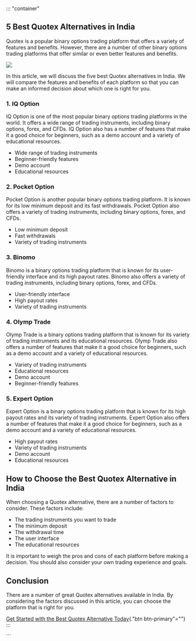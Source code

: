 ::: \"container\"
## 5 Best Quotex Alternatives in India

Quotex is a popular binary options trading platform that offers a
variety of features and benefits. However, there are a number of other
binary options trading platforms that offer similar or even better
features and benefits.

[![](https://static.quotex.io/files/4_en/300_250.jpg)](https://traff.sbs/brokerqxlid)

In this article, we will discuss the five best Quotex alternatives in
India. We will compare the features and benefits of each platform so
that you can make an informed decision about which one is right for you.

### 1. IQ Option

IQ Option is one of the most popular binary options trading platforms in
the world. It offers a wide range of trading instruments, including
binary options, forex, and CFDs. IQ Option also has a number of features
that make it a good choice for beginners, such as a demo account and a
variety of educational resources.

-   Wide range of trading instruments
-   Beginner-friendly features
-   Demo account
-   Educational resources

### 2. Pocket Option

Pocket Option is another popular binary options trading platform. It is
known for its low minimum deposit and its fast withdrawals. Pocket
Option also offers a variety of trading instruments, including binary
options, forex, and CFDs.

-   Low minimum deposit
-   Fast withdrawals
-   Variety of trading instruments

### 3. Binomo

Binomo is a binary options trading platform that is known for its
user-friendly interface and its high payout rates. Binomo also offers a
variety of trading instruments, including binary options, forex, and
CFDs.

-   User-friendly interface
-   High payout rates
-   Variety of trading instruments

### 4. Olymp Trade

Olymp Trade is a binary options trading platform that is known for its
variety of trading instruments and its educational resources. Olymp
Trade also offers a number of features that make it a good choice for
beginners, such as a demo account and a variety of educational
resources.

-   Variety of trading instruments
-   Educational resources
-   Demo account
-   Beginner-friendly features

### 5. Expert Option

Expert Option is a binary options trading platform that is known for its
high payout rates and its variety of trading instruments. Expert Option
also offers a number of features that make it a good choice for
beginners, such as a demo account and a variety of educational
resources.

-   High payout rates
-   Variety of trading instruments
-   Demo account
-   Educational resources

## How to Choose the Best Quotex Alternative in India

When choosing a Quotex alternative, there are a number of factors to
consider. These factors include:

-   The trading instruments you want to trade
-   The minimum deposit
-   The withdrawal time
-   The user interface
-   The educational resources

It is important to weigh the pros and cons of each platform before
making a decision. You should also consider your own trading experience
and goals.

## Conclusion

There are a number of great Quotex alternatives available in India. By
considering the factors discussed in this article, you can choose the
platform that is right for you.

[Get Started with the Best Quotex Alternative
Today](\%22https://traff.sbs/brokerqxlid\%22){."btn
btn-primary"=""}
:::

\`\`\`

